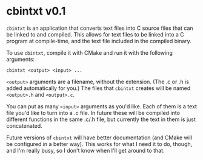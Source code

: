 # cbintxt v0.1

`cbintxt` is an application that converts text files into C source files that can be linked to and compiled.
This allows for text files to be linked into a C program at compile-time, and the text file included in the compiled binary.

To use `cbintxt`, compile it with CMake and run it with the following arguments:

`cbintxt <output> <input> ...`

`<output>` arguments are a filename, without the extension. (The .c or .h is added automatically for you.) The files that `cbintxt` creates will be named `<output>.h` and `<output>.c`.

You can put as many `<input>` arguments as you'd like. Each of them is a text file you'd like to turn into a .c file. In future these will be compiled into different functions in the same .c/.h file, but currently the text in them is just concatenated.

Future versions of `cbintxt` will have better documentation (and CMake will be configured in a better way). This works for what I need it to do, though, and I'm really busy, so I don't know when I'll get around to that.
